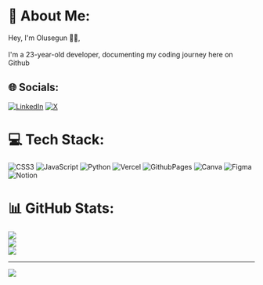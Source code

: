 # 💫 About Me:
Hey, I'm Olusegun 👋🏾,<br><br>I'm a 23-year-old developer, documenting my coding journey here on Github


## 🌐 Socials:
[![LinkedIn](https://img.shields.io/badge/LinkedIn-%230077B5.svg?logo=linkedin&logoColor=white)](https://linkedin.com/in/https://www.linkedin.com/in/olusegun-bamgbelu-163208209/) [![X](https://img.shields.io/badge/X-black.svg?logo=X&logoColor=white)](https://x.com/https://twitter.com/oluseguncodes) 

# 💻 Tech Stack:
![CSS3](https://img.shields.io/badge/css3-%231572B6.svg?style=for-the-badge&logo=css3&logoColor=white) ![JavaScript](https://img.shields.io/badge/javascript-%23323330.svg?style=for-the-badge&logo=javascript&logoColor=%23F7DF1E) ![Python](https://img.shields.io/badge/python-3670A0?style=for-the-badge&logo=python&logoColor=ffdd54) ![Vercel](https://img.shields.io/badge/vercel-%23000000.svg?style=for-the-badge&logo=vercel&logoColor=white) ![GithubPages](https://img.shields.io/badge/github%20pages-121013?style=for-the-badge&logo=github&logoColor=white) ![Canva](https://img.shields.io/badge/Canva-%2300C4CC.svg?style=for-the-badge&logo=Canva&logoColor=white) ![Figma](https://img.shields.io/badge/figma-%23F24E1E.svg?style=for-the-badge&logo=figma&logoColor=white) ![Notion](https://img.shields.io/badge/Notion-%23000000.svg?style=for-the-badge&logo=notion&logoColor=white) 
# 📊 GitHub Stats:
![](https://github-readme-stats.vercel.app/api?username=oluseguncodess&theme=dark&hide_border=false&include_all_commits=false&count_private=false)<br/>
![](https://github-readme-streak-stats.herokuapp.com/?user=oluseguncodess&theme=dark&hide_border=false)<br/>
![](https://github-readme-stats.vercel.app/api/top-langs/?username=oluseguncodess&theme=dark&hide_border=false&include_all_commits=false&count_private=false&layout=compact)

---
[![](https://visitcount.itsvg.in/api?id=oluseguncodess&icon=0&color=0)](https://visitcount.itsvg.in)

<!-- Proudly created with GPRM ( https://gprm.itsvg.in ) -->